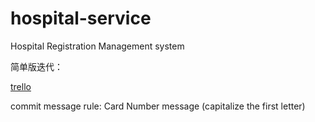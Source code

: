 # hospital-service
Hospital Registration Management system

简单版迭代：

[trello](https://trello.com/b/x7uklRtO/hospital)

commit message rule: Card Number  message (capitalize the first letter)


